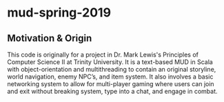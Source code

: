 # mud-spring-2019

## Motivation & Origin

This code is originally for a project in Dr. Mark Lewis's Principles of Computer Science II at Trinity University.  It is a text-based MUD in Scala with object-orientation and multithreading to contain an original storyline, world navigation, enemy NPC’s, and item system. It also involves a basic networking system to allow for multi-player gaming where users can join and exit without breaking system, type into a chat, and engage in combat.

